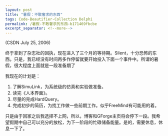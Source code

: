 ```yaml
---
layout: post
title: "暑假：不敢奢求的东西"
tags: Code-Beautifier-Collection Delphi
permalink: /暑假-不敢奢求的东西-b171469fbcbe
excerpt_separator: <!--more-->
---
```

(CSDN July 25, 2006)

终于拿到了杂志社的回执，现在进入了三个月的等待期。Silent，十分恐怖的东西。只是，我已经没有时间再多作停留就要开始投入下面一个事件中。所谓的暑假，很大程度上面就是一段准备期了
<!--more-->

我现在的计划是：

1. 了解SimuLink，为系统级的仿真和实验做准备。
1. 读完《人本界面》。
1. 尽量的完成HardQuery。
1. 完成初步的简历，为找工作做一些前期工作。似乎FreeMind有可能用的着。

只是由于回家之后我选择不上网，所以，博客和GForge主页将会停下一段。我希望假期中自己可以充分的放松，为下一阶段的忙碌储备能量。是的，需要休息，休息一下了。
